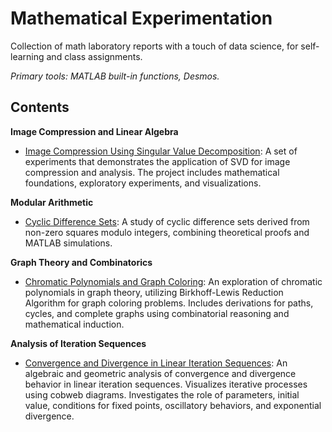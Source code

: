 # Mathematical Experimentation
Collection of math laboratory reports with a touch of data science, for self-learning and class assignments.

*Primary tools: MATLAB built-in functions, Desmos.*

## Contents
**Image Compression and Linear Algebra**
- [Image Compression Using Singular Value Decomposition](svd-in-image-compression/singular-value-decomposition-in-image-compression.pdf): A set of experiments that demonstrates the application of SVD for image compression and analysis. The project includes mathematical foundations, exploratory experiments, and visualizations.

**Modular Arithmetic**
- [Cyclic Difference Sets](cyclic-difference-sets/cyclic-difference-sets.pdf): A study of cyclic difference sets derived from non-zero squares modulo integers, combining theoretical proofs and MATLAB simulations.

**Graph Theory and Combinatorics**
- [Chromatic Polynomials and Graph Coloring](chromatic-polynomials-and-graph-coloring/chromatic-polynomials-birkhoff-lewis-method.pdf): An exploration of chromatic polynomials in graph theory, utilizing Birkhoff-Lewis Reduction Algorithm for graph coloring problems. Includes derivations for paths, cycles, and complete graphs using combinatorial reasoning and mathematical induction.  

**Analysis of Iteration Sequences**
- [Convergence and Divergence in Linear Iteration Sequences](iteration-sequence-analysis/convergence-divergence-in-linear-iteration-sequences.pdf): An algebraic and geometric analysis of convergence and divergence behavior in linear iteration sequences. Visualizes iterative processes using cobweb diagrams. Investigates the role of parameters, initial value, conditions for fixed points, oscillatory behaviors, and exponential divergence.
